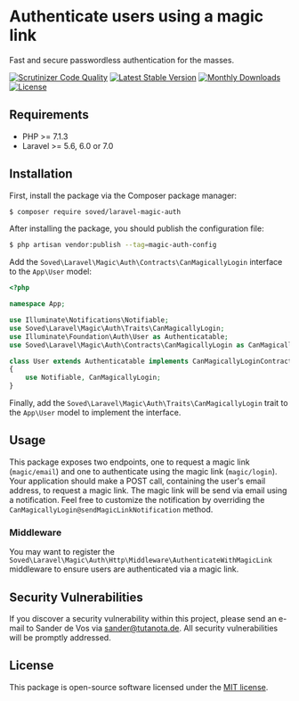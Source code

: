 # Authenticate users using a magic link

Fast and secure passwordless authentication for the masses.

[![Scrutinizer Code Quality](https://scrutinizer-ci.com/g/sander3/laravel-magic-auth/badges/quality-score.png?b=master)](https://scrutinizer-ci.com/g/sander3/laravel-magic-auth/?branch=master)
[![Latest Stable Version](https://poser.pugx.org/soved/laravel-magic-auth/v/stable)](https://packagist.org/packages/soved/laravel-magic-auth)
[![Monthly Downloads](https://poser.pugx.org/soved/laravel-magic-auth/d/monthly)](https://packagist.org/packages/soved/laravel-magic-auth)
[![License](https://poser.pugx.org/soved/laravel-magic-auth/license)](https://packagist.org/packages/soved/laravel-magic-auth)

## Requirements

- PHP >= 7.1.3
- Laravel >= 5.6, 6.0 or 7.0

## Installation

First, install the package via the Composer package manager:

```bash
$ composer require soved/laravel-magic-auth
```

After installing the package, you should publish the configuration file:

```bash
$ php artisan vendor:publish --tag=magic-auth-config
```

Add the `Soved\Laravel\Magic\Auth\Contracts\CanMagicallyLogin` interface to the `App\User` model:

```php
<?php

namespace App;

use Illuminate\Notifications\Notifiable;
use Soved\Laravel\Magic\Auth\Traits\CanMagicallyLogin;
use Illuminate\Foundation\Auth\User as Authenticatable;
use Soved\Laravel\Magic\Auth\Contracts\CanMagicallyLogin as CanMagicallyLoginContract;

class User extends Authenticatable implements CanMagicallyLoginContract
{
    use Notifiable, CanMagicallyLogin;
}

```

Finally, add the `Soved\Laravel\Magic\Auth\Traits\CanMagicallyLogin` trait to the `App\User` model to implement the interface.

## Usage

This package exposes two endpoints, one to request a magic link (`magic/email`) and one to authenticate using the magic link (`magic/login`). Your application should make a POST call, containing the user's email address, to request a magic link. The magic link will be send via email using a notification. Feel free to customize the notification by overriding the `CanMagicallyLogin@sendMagicLinkNotification` method.

### Middleware

You may want to register the `Soved\Laravel\Magic\Auth\Http\Middleware\AuthenticateWithMagicLink` middleware to ensure users are authenticated via a magic link.

## Security Vulnerabilities

If you discover a security vulnerability within this project, please send an e-mail to Sander de Vos via [sander@tutanota.de](mailto:sander@tutanota.de). All security vulnerabilities will be promptly addressed.

## License

This package is open-source software licensed under the [MIT license](https://opensource.org/licenses/MIT).
